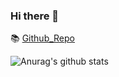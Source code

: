 ### Hi there 👋

:books: [Github_Repo](https://github.com/Tu-Libro-a-Ciegas/TLAC_model)

![Anurag's github stats](https://github-readme-stats.vercel.app/api?username=alejandraberbesi&hide=stars,issues&count_private=true&show_icons=true&theme=cobalt)
